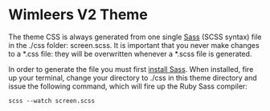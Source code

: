 # Wimleers V2 Theme

The theme CSS is always generated from one single [Sass](http://sass-lang.com) (SCSS syntax) file in the ./css folder: screen.scss. It is important that you never make changes to a *.css file: they will be overwritten whenever a *.scss file is generated.

In order to generate the file you must first [install Sass](http://sass-lang.com/tutorial.html). When installed, fire up your terminal, change your directory to ./css in this theme directory and issue the following command, which will fire up the Ruby Sass compiler:

    scss --watch screen.scss